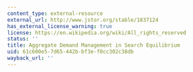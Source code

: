 ```yaml
---
content_type: external-resource
external_url: http://www.jstor.org/stable/1837124
has_external_license_warning: true
license: https://en.wikipedia.org/wiki/All_rights_reserved
status: ''
title: Aggregate Demand Management in Search Equilibrium
uid: 61c600e5-7d65-442b-bf3e-f0cc302c38db
wayback_url: ''
---
```

